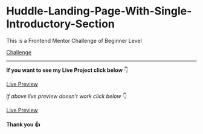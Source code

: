 # Huddle-Landing-Page-With-Single-Introductory-Section

This is a Frontend Mentor Challenge of Beginner Level

[Challenge](https://www.frontendmentor.io/challenges/huddle-landing-page-with-a-single-introductory-section-B_2Wvxgi0)

---

**If you want to see my Live Project click below** :point_down:

[Live Preview](https://wonderful-bohr-4cffd7.netlify.app/)

_if above live preview doesn't work click below_ :point_down:

[Live Preview](https://huddle-landing-page-with-single-introductory-section-plum.vercel.app/)

#### Thank you :+1:

